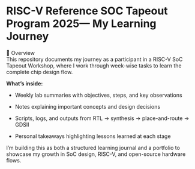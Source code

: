 # RISC-V Reference SOC Tapeout Program 2025— My Learning Journey

📘 Overview <br /> 
This repository documents my journey as a participant in a RISC-V SoC Tapeout Workshop, where I work through week-wise tasks to learn the complete chip design flow.

**What’s inside:**

* Weekly lab summaries with objectives, steps, and key observations

* Notes explaining important concepts and design decisions

* Scripts, logs, and outputs from RTL → synthesis → place-and-route → GDSII

* Personal takeaways highlighting lessons learned at each stage

I’m building this as both a structured learning journal and a portfolio to showcase my growth in SoC design, RISC-V, and open-source hardware flows.
